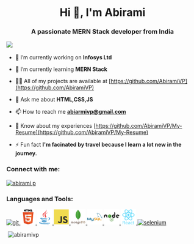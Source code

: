 <h1 align="center">Hi 👋, I'm Abirami</h1>
<h3 align="center">A passionate MERN Stack developer from India</h3>
<img src="https://www.eejournal.com/wp-content/uploads/2017/05/sponsor_tech_10-1024x576.jpg" width="100px" height 50px">

- 🔭 I’m currently working on **Infosys Ltd**

- 🌱 I’m currently learning **MERN Stack**

- 👨‍💻 All of my projects are available at [https://github.com/AbiramiVP](https://github.com/AbiramiVP)

- 💬 Ask me about **HTML,CSS,JS**

- 📫 How to reach me **abiarmivp@gmail.com**

- 📄 Know about my experiences [https://github.com/AbiramiVP/My-Resume](https://github.com/AbiramiVP/My-Resume)

- ⚡ Fun fact **I'm facinated by travel because I learn a lot new in the journey.**

<h3 align="left">Connect with me:</h3>
<p align="left">
<a href="https://linkedin.com/in/abirami p" target="blank"><img align="center" src="https://raw.githubusercontent.com/rahuldkjain/github-profile-readme-generator/master/src/images/icons/Social/linked-in-alt.svg" alt="abirami p" height="30" width="40" /></a>
</p>

<h3 align="left">Languages and Tools:</h3>
<p align="left"> <a href="https://git-scm.com/" target="_blank" rel="noreferrer"> <img src="https://www.vectorlogo.zone/logos/git-scm/git-scm-icon.svg" alt="git" width="40" height="40"/> </a> <a href="https://www.w3.org/html/" target="_blank" rel="noreferrer"> <img src="https://raw.githubusercontent.com/devicons/devicon/master/icons/html5/html5-original-wordmark.svg" alt="html5" width="40" height="40"/> </a> <a href="https://www.java.com" target="_blank" rel="noreferrer"> <img src="https://raw.githubusercontent.com/devicons/devicon/master/icons/java/java-original.svg" alt="java" width="40" height="40"/> </a> <a href="https://developer.mozilla.org/en-US/docs/Web/JavaScript" target="_blank" rel="noreferrer"> <img src="https://raw.githubusercontent.com/devicons/devicon/master/icons/javascript/javascript-original.svg" alt="javascript" width="40" height="40"/> </a> <a href="https://www.mongodb.com/" target="_blank" rel="noreferrer"> <img src="https://raw.githubusercontent.com/devicons/devicon/master/icons/mongodb/mongodb-original-wordmark.svg" alt="mongodb" width="40" height="40"/> </a> <a href="https://www.mysql.com/" target="_blank" rel="noreferrer"> <img src="https://raw.githubusercontent.com/devicons/devicon/master/icons/mysql/mysql-original-wordmark.svg" alt="mysql" width="40" height="40"/> </a> <a href="https://nodejs.org" target="_blank" rel="noreferrer"> <img src="https://raw.githubusercontent.com/devicons/devicon/master/icons/nodejs/nodejs-original-wordmark.svg" alt="nodejs" width="40" height="40"/> </a> <a href="https://reactjs.org/" target="_blank" rel="noreferrer"> <img src="https://raw.githubusercontent.com/devicons/devicon/master/icons/react/react-original-wordmark.svg" alt="react" width="40" height="40"/> </a> <a href="https://www.selenium.dev" target="_blank" rel="noreferrer"> <img src="https://raw.githubusercontent.com/detain/svg-logos/780f25886640cef088af994181646db2f6b1a3f8/svg/selenium-logo.svg" alt="selenium" width="40" height="40"/> </a> </p>

<p>&nbsp;<img align="center" src="https://github-readme-stats.vercel.app/api?username=abiramivp&show_icons=true&locale=en" alt="abiramivp" /></p>

